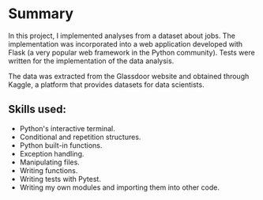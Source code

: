 # Summary

In this project, I implemented analyses from a dataset about jobs. The implementation was incorporated into a web application developed with Flask (a very popular web framework in the Python community). Tests were written for the implementation of the data analysis.

The data was extracted from the Glassdoor website and obtained through Kaggle, a platform that provides datasets for data scientists.

## Skills used:

* Python's interactive terminal.
* Conditional and repetition structures.
* Python built-in functions.
* Exception handling.
* Manipulating files.
* Writing functions.
* Writing tests with Pytest.
* Writing my own modules and importing them into other code.